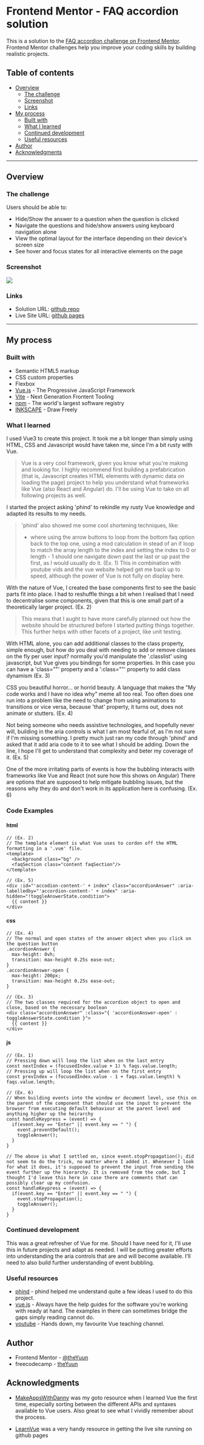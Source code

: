 # Frontend Mentor - FAQ accordion solution

This is a solution to the [FAQ accordion challenge on Frontend Mentor](https://www.frontendmentor.io/challenges/faq-accordion-wyfFdeBwBz). Frontend Mentor challenges help you improve your coding skills by building realistic projects. 

## Table of contents

- [Overview](#overview)
  - [The challenge](#the-challenge)
  - [Screenshot](#screenshot)
  - [Links](#links)
- [My process](#my-process)
  - [Built with](#built-with)
  - [What I learned](#what-i-learned)
  - [Continued development](#continued-development)
  - [Useful resources](#useful-resources)
- [Author](#author)
- [Acknowledgments](#acknowledgments)
---
## Overview

### The challenge

Users should be able to:

- Hide/Show the answer to a question when the question is clicked
- Navigate the questions and hide/show answers using keyboard navigation alone
- View the optimal layout for the interface depending on their device's screen size
- See hover and focus states for all interactive elements on the page

### Screenshot

![](./screenshot.jpg)

### Links

- Solution URL: [github repo](https://github.com/theYuun/fem_faq-accordion.git)
- Live Site URL: [github pages](https://theyuun.github.io/fem_faq-accordion/)
---
## My process

### Built with

- Semantic HTML5 markup
- CSS custom properties
- Flexbox
- [Vue.js](https://vuejs.org) - The Progressive JavaScript Framework
- [Vite](https://vitejs.dev/) - Next Generation Frontent Tooling
- [npm](npmjs.com) - The world's largest software registry
- [INKSCAPE](https://inkscape.org/) - Draw Freely

### What I learned

I used Vue3 to create this project. It took me a bit longer than simply using HTML, CSS and Javascript would have taken me, since I'm a bit rusty with Vue.
> Vue is a very cool framework, given you know what you're making and looking for. I highly recommend first building a prefabrication (that is, Javascript creates HTML elements with dynamic data on loading the page) project to help you understand what frameworks like Vue (also React and Angular) do. I'll be using Vue to take on all following projects as well.

I started the project asking 'phind' to rekindle my rusty Vue knowledge and adapted its results to my needs.
> 'phind' also showed me some cool shortening techniques, like:
> - where using the arrow buttons to loop from the bottom faq option back to the top one, using a mod calculation in stead of an if loop to match the array length to the index and setting the index to 0 or length - 1 should one navigate down past the last or up past the first, as I would usually do it. (Ex. 1)
This in combination with youtube vids and the vue website helped get me back up to speed, although the power of Vue is not fully on display here.

With the nature of Vue, I created the base components first to see the basic parts fit into place. I had to reshuffle things a bit when I realised that I need to decentralise some components, given that this is one small part of a theoretically larger project. (Ex. 2)
> This means that I aught to have more carefully planned out how the website should be structured before I started putting things together.
> This further helps with other facets of a project, like unit testing.

With HTML alone, you can add additional classes to the class property, simple enough, but how do you deal with needing to add or remove classes on the fly per user input? normally you'd manipulate the '.classlist' using javascript, but Vue gives you bindings for some properties. In this case you can have a 'class=""' property and a ':class=""' property to add class dynamism (Ex. 3)

CSS you beautiful horror... or horrid beauty. A language that makes the "My code works and I have no idea why" meme all too real.
Too often does one run into a problem like the need to change from using animations to transitions or vice versa, because 'that' property, it turns out, does not animate or stutters. (Ex. 4)

Not being someone who needs assistive technologies, and hopefully never will, building in the aria controls is what I am most fearful of, as I'm not sure if I'm missing something. I pretty much just ran my code through 'phind' and asked that it add aria code to it to see what I should be adding. Down the line, I hope I'll get to understand that complexity and beter my coverage of it. (Ex. 5)

One of the more irritating parts of events is how the bubbling interacts with frameworks like Vue and React (not sure how this shows on Angular)
There are options that are supposed to help mitigate bubbling issues, but the reasons why they do and don't work in its application here is confusing. (Ex. 6)


### Code Examples

#### html
```
// (Ex. 2)
// The template element is what Vue uses to cordon off the HTML formatting in a '.vue' file.
<template>
  <background class="bg" />
  <faqSection class="content faqSection"/>
</template>
```
```
// (Ex. 5)
<div :id="'accodion-content-' + index" class="accordionAnswer" :aria-labelledby="'accordion-content-' + index" :aria-hidden="!toggleAnswerState.condition">
  {{ content }}
</div>
```
#### css
```
// (Ex. 4)
// The normal and open states of the answer object when you click on the question button
.accordionAnswer {
  max-height: 0vh;
  transition: max-height 0.25s ease-out;
}
.accordionAnswer-open {
  max-height: 200px;
  transition: max-height 0.25s ease-out;
}
```
```
// (Ex. 3)
// The two classes required for the accordion object to open and close, based on the necessary boolean
<div class="accordionAnswer" :class="{ 'accordionAnswer-open' : toggleAnswerState.condition }">
  {{ content }}
</div>
```
#### js
```
// (Ex. 1)
// Pressing down will loop the list when on the last entry
const nextIndex = (focusedIndex.value + 1) % faqs.value.length;
// Pressing up will loop the list when on the first entry
const prevIndex = (focusedIndex.value - 1 + faqs.value.length) % faqs.value.length;
```
```
// (Ex. 6)
// When building events into the window or document level, use this on the parent of the component that should use the input to prevent the browser from executing default behaviour at the parent level and anything higher up the heirarchy
const handleKeypress = (event) => {
  if(event.key == "Enter" || event.key == " ") {
    event.preventDefault();
    toggleAnswer();
  }
}
```
```
// The above is what I settled on, since event.stopPropagation(); did not seem to do the trick, no matter where I added it. Whenever I look for what it does, it's supposed to prevent the input from sending the event further up the hierarchy. It is removed from the code, but I thought I'd leave this here in case there are comments that can possibly clear up my confusion.
const handleKeypress = (event) => {
  if(event.key == "Enter" || event.key == " ") {
    event.stopPropagation();
    toggleAnswer();
  }
}
```

### Continued development

This was a great refresher of Vue for me. Should I have need for it, I'll use this in future projects and adapt as needed.
I will be putting greater efforts into understanding the aria controls that are and will become available.
I'll need to also build further understanding of event bubbling.

### Useful resources

- [phind](https://www.phind.com/search?home=true) - phind helped me understand quite a few ideas I used to do this project.
- [vue.js](https://vuejs.org/guide/quick-start.html) - Always have the help guides for the software you're working with ready at hand. The examples in there can sometimes bridge the gaps simply reading cannot do.
- [youtube](https://www.youtube.com) - Hands down, my favourite Vue teaching channel.

## Author

- Frontend Mentor - [@theYuun](https://www.frontendmentor.io/profile/theYuun)
- freecodecamp - [theYuun](https://www.freecodecamp.org/theYuun)

## Acknowledgments

- [MakeAppsWithDanny](https://www.youtube.com/@MakeAppswithDanny) was my goto resource when I learned Vue the first time, especially sorting between the different APIs and syntaxes available to Vue users. Also great to see what I vividly remember about the process.

- [LearnVue](https://www.youtube.com/watch?v=yo2bMGnIKE8) was a very handy resource in getting the live site running on github pages